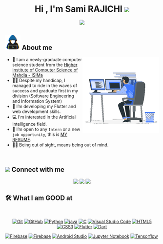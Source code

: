 <h1 align="center">Hi , I'm Sami RAJICHI <img src="https://media.giphy.com/media/hvRJCLFzcasrR4ia7z/giphy.gif" width="35"></h1>
<p align="center">
  <a href="https://github.com/DenverCoder1/readme-typing-svg"><img src="https://readme-typing-svg.herokuapp.com?font=lato&size=25&duration=5000&color=F7BB3F&center=true&lines=Computer+Science+Student;Flutter+Developer;Data+Science+Enthusiast;Dynamic+and+detail-oriented;Open+to+any+opportunity"></a>
</p>

## <picture> <img src = "https://github.com/sami-rajichi/sami-rajichi/blob/main/Images/about_me.gif?raw=true" width = 50px>  </picture> About me

<picture> <img align="right" src="https://github.com/sami-rajichi/sami-rajichi/blob/main/Images/Right_Side.gif?raw=true" width = 250px></picture>

- :school: I am a newly-graduate computer science student from the [Higher Institute of Computer Science of Mahdia - ISIMa](https://isima.rnu.tn)
- :student: Despite my handicap, I managed to ride in the waves of success and graduate first in my division (Software Engineering and Information System)
- 🌱 I’m developing my Flutter and web development skills. 
- 💻 I'm interested in the Artificial Intelligence field.
- :thinking: I’m open to any `Intern` or a new `job opportunity`, this is [MY RESUME](https://drive.google.com/file/d/1hY-YgqPPK0GgePRuVLgoYAZcCrX8R7dK/view?usp=sharing).
- :technologist: Being out of sight, means being out of mind.

<br>

## <picture> <img src="https://github.com/7oSkaaa/7oSkaaa/blob/main/Images/Connect-with-me.gif?raw=true" width="100px"> </picture> Connect with me
<p align="center">
    <a href="mailto:semi.rajichi@gmail.com" title="Gmail"><img src="https://img.shields.io/badge/gmail-%23F05033.svg?style=for-the-badge&logo=gmail&logoColor=white"/></a>  
<a href="https://www.facebook.com/rajichi.sami.5/" title="Facebook"><img src="https://img.shields.io/badge/Facebook-%231877F2.svg?style=for-the-badge&logo=Facebook&logoColor=white"/></a>
    <a href="https://www.linkedin.com/in/sami-rajichi-b579a5198/ title="LinkedIn"><img src="https://img.shields.io/badge/linkedin-%230077B5.svg?style=for-the-badge&logo=linkedin&logoColor=white"/></a>  
</p>

## 🛠 What I am GOOD at
<br>
<p align="center">
<a href="https://git-scm.com/" title="Git"><img src="https://img.shields.io/badge/git-%23F05033.svg?style=for-the-badge&logo=git&logoColor=white" alt="Git"></a>
<a href="https://github.com/" title="GitHub"><img src="https://img.shields.io/badge/github-%23121011.svg?style=for-the-badge&logo=github&logoColor=white" alt="GitHub"></a>
<a href="https://www.python.org/" title="Python"><img src="https://img.shields.io/badge/python-3670A0?style=for-the-badge&logo=python&logoColor=ffdd54" alt="Python"></a>
<a href="https://www.java.com/" title="Java"><img src="https://img.shields.io/badge/java-%23ED8B00.svg?style=for-the-badge&logo=java&logoColor=ffdd54" alt="java"></a>
<a href="https://www.cprogramming.com/" title="C"><img src="https://img.shields.io/badge/C%20-%232370ED.svg?style=for-the-badge&logo=c&logoColor=white" alt="C"></a>
<a href="https://code.visualstudio.com/" title="Visual Studio Code"><img src="https://img.shields.io/badge/Visual%20Studio%20Code-0078d7.svg?style=for-the-badge&logo=visual-studio-code&logoColor=white" alt="Visual Studio Code"></a>
<a href="https://www.w3.org/TR/html5/" title="HTML5"><img src="https://img.shields.io/badge/html5-%23E34F26.svg?style=for-the-badge&logo=html5&logoColor=white" alt="HTML5"></a>
<a href="https://www.w3.org/Style/CSS/" title="CSS3"><img src="https://img.shields.io/badge/css3-%23157122B6.svg?style=for-the-badge&logo=css3&logoColor=white" alt="CSS3"></a>
<a href="https://flutter.dev" title="Flutter"><img src="https://img.shields.io/badge/flutter-%231572B6.svg?style=for-the-badge&logo=flutter&logoColor=white" alt="Flutter"></a>
<a href="https://dart.dev" title="Dart"><img src="https://img.shields.io/badge/dart-%231572B6.svg?style=for-the-badge&logo=dart&logoColor=white" alt="Dart"></a>
</p>
<p>
<a href="firebase.google.com" title="Firebase"><img src="https://img.shields.io/badge/Firebase-039BE5?style=for-the-badge&logo=firebase&logoColor=white" alt="Firebase"></a>
<a href="canva.com" title="Canva"><img src="https://img.shields.io/badge/figma-%23F24E1E.svg?style=for-the-badge&logo=canva&logoColor=white" alt="Firebase"></a>
<a href="https://developer.android.com/android-studio/" title="Android Studip"><img src="https://img.shields.io/badge/Android%20Studio-3DDC84.svg?style=for-the-badge&logo=android-studio&logoColor=white" alt="Android Studio"></a>
<a href="https://jupyter.org" title="Jupyter Notebook"><img src="https://img.shields.io/badge/jupyter-%23FA0F00.svg?style=for-the-badge&logo=jupyter-notebook&logoColor=white" alt="Jupyter Notebook"></a>
<a href="https://tensorflow.org" title="Tensorflow"><img src="https://img.shields.io/badge/TensorFlow-%23FF6F00.svg?style=for-the-badge&logo=tensorflow&logoColor=white" alt="Tensorflow"></a>
</p></p>
